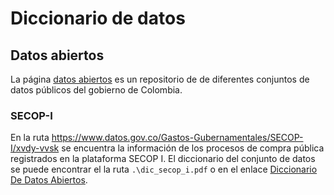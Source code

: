 # Diccionario de datos

## Datos abiertos

La página [datos abiertos](https://www.datos.gov.co/) es un repositorio de de diferentes conjuntos de datos públicos del gobierno de Colombia.

### SECOP-I

En la ruta https://www.datos.gov.co/Gastos-Gubernamentales/SECOP-I/xvdy-vvsk se encuentra la información de los procesos de compra pública registrados en la plataforma SECOP I.
El diccionario del conjunto de datos se puede encontrar el la ruta `.\dic_secop_i.pdf` o en el enlace [Diccionario De Datos Abiertos](https://www.datos.gov.co/api/views/xvdy-vvsk/files/7c0a1ac8-3f7e-49c8-9a77-825a37840d49?download=true&filename=DiccionarioDeDatosAbiertos.pdf).

